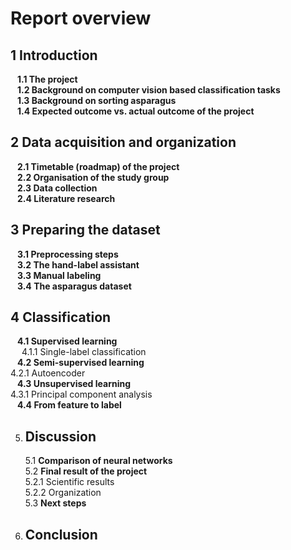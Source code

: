 # Report overview

## 1  Introduction  
&ensp; **1.1 The project**  
&ensp; **1.2 Background on computer vision based classification tasks**  
&ensp; **1.3 Background on sorting asparagus**  
&ensp; **1.4 Expected outcome vs. actual outcome of the project**  

## 2  Data acquisition and organization
&ensp; **2.1 Timetable (roadmap) of the project**  
&ensp; **2.2 Organisation of the study group**  
&ensp; **2.3 Data collection**  
&ensp; **2.4 Literature research**  

## 3  Preparing the dataset
&ensp; **3.1 Preprocessing steps**  
&ensp; **3.2 The hand-label assistant**  
&ensp; **3.3 Manual labeling**  
&ensp; **3.4 The asparagus dataset**  

## 4  Classification
&ensp; **4.1 Supervised learning**  
&ensp;&ensp; 4.1.1 Single-label classification  
&ensp; **4.2 Semi-supervised learning**  
        4.2.1 Autoencoder  
&ensp; **4.3 Unsupervised learning**  
        4.3.1 Principal component analysis  
&ensp; **4.4 From feature to label**  

5.  ## Discussion
    5.1 **Comparison of neural networks**  
    5.2 **Final result of the project**  
        5.2.1 Scientific results  
        5.2.2 Organization  
    5.3 **Next steps**  

6.  ## Conclusion
